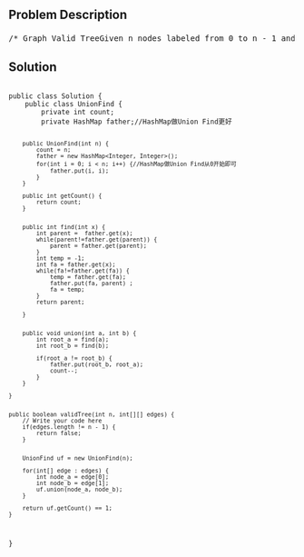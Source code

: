 <!--
<style>
  body { font-family: Arial, sans-serif; }
  .container { max-width: 100%; margin: 0 auto; padding: 10px; }
  .comment-block { max-width: 30%; background-color: #f9f9f9; padding: 10px; border-left: 5px solid #ccc; overflow-wrap: break-word; white-space: pre-wrap; }
  .code-block { background-color: #f4f4f4; padding: 10px; border: 1px solid #ddd; overflow-wrap: break-word; white-space: pre-wrap; }
</style>
-->

<div class='container'>
<h2>Problem Description</h2>
<div class='comment-block'>
<pre>
/* Graph Valid TreeGiven n nodes labeled from 0 to n - 1 and a list of undirected edges(each edge is a pair of nodes), write a function to check whether these edges make up a valid tree.NoticeYou can assume that no duplicate edges will appear in edges. Since all edges are undirected,[0, 1] is the same as [1, 0] and thus will not appear together in edges.ExampleGiven n = 5 and edges = [[0, 1], [0, 2], [0, 3], [1, 4]], return true.Given n = 5 and edges = [[0, 1], [1, 2], [2, 3], [1, 3], [1, 4]], return false.Knowledge:For a graph to be a tree: 符合两个条件：1、 边的数必须等于点数 - 1 (判断是否有环)(2). 从一个点做BFS 或DFS可以碰到所有点 （判断是否都联通）， 参考BFS类3. 本体用UnionFind, 看最后是否只剩下一个component*/    /**     * @param n an integer     * @param edges a list of undirected edges     * @return true if it's a valid tree, or false     */</pre>
</div>

<h2>Solution</h2>
<div class='code-block'>
<pre><code class='language-java'>
public class Solution {
    public class UnionFind {
        private int count;
        private HashMap<Integer, Integer> father;//HashMap做Union Find更好
        
        public UnionFind(int n) {
            count = n;
            father = new HashMap<Integer, Integer>();
            for(int i = 0; i < n; i++) {//HashMap做Union Find从0开始即可
                father.put(i, i);
            }
        }
        
        public int getCount() {
            return count;
        }
        
        
        public int find(int x) {
            int parent =  father.get(x);
            while(parent!=father.get(parent)) {
                parent = father.get(parent);
            }
            int temp = -1;
            int fa = father.get(x);
            while(fa!=father.get(fa)) {
                temp = father.get(fa);
                father.put(fa, parent) ;
                fa = temp;
            }
            return parent;

        }
        
        
        public void union(int a, int b) {
            int root_a = find(a);
            int root_b = find(b);
            
            if(root_a != root_b) {
                father.put(root_b, root_a);
                count--;
            }
        }
        
    } 
     
     
    public boolean validTree(int n, int[][] edges) {
        // Write your code here
        if(edges.length != n - 1) {
            return false;
        }
        
        
        UnionFind uf = new UnionFind(n);
        
        for(int[] edge : edges) {
            int node_a = edge[0];
            int node_b = edge[1];
            uf.union(node_a, node_b);
        }
        
        return uf.getCount() == 1;
    }
}</code></pre>
</div>
</div>
